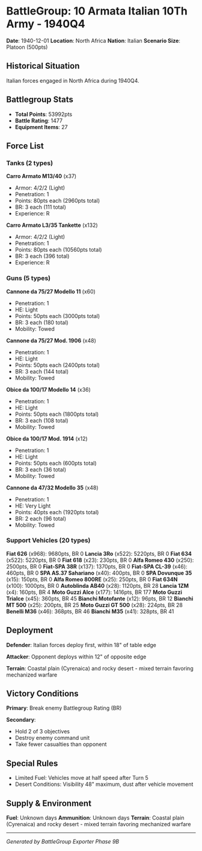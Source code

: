 # BattleGroup: 10 Armata Italian 10Th Army - 1940Q4

**Date**: 1940-12-01
**Location**: North Africa
**Nation**: Italian
**Scenario Size**: Platoon (500pts)

## Historical Situation

Italian forces engaged in North Africa during 1940Q4.

## Battlegroup Stats

- **Total Points**: 53992pts
- **Battle Rating**: 1477
- **Equipment Items**: 27

## Force List

### Tanks (2 types)

**Carro Armato M13/40** (x37)
- Armor: 4/2/2 (Light)
- Penetration: 1
- Points: 80pts each (2960pts total)
- BR: 3 each (111 total)
- Experience: R

**Carro Armato L3/35 Tankette** (x132)
- Armor: 4/2/2 (Light)
- Penetration: 1
- Points: 80pts each (10560pts total)
- BR: 3 each (396 total)
- Experience: R

### Guns (5 types)

**Cannone da 75/27 Modello 11** (x60)
- Penetration: 1
- HE: Light
- Points: 50pts each (3000pts total)
- BR: 3 each (180 total)
- Mobility: Towed

**Cannone da 75/27 Mod. 1906** (x48)
- Penetration: 1
- HE: Light
- Points: 50pts each (2400pts total)
- BR: 3 each (144 total)
- Mobility: Towed

**Obice da 100/17 Modello 14** (x36)
- Penetration: 1
- HE: Light
- Points: 50pts each (1800pts total)
- BR: 3 each (108 total)
- Mobility: Towed

**Obice da 100/17 Mod. 1914** (x12)
- Penetration: 1
- HE: Light
- Points: 50pts each (600pts total)
- BR: 3 each (36 total)
- Mobility: Towed

**Cannone da 47/32 Modello 35** (x48)
- Penetration: 1
- HE: Very Light
- Points: 40pts each (1920pts total)
- BR: 2 each (96 total)
- Mobility: Towed

### Support Vehicles (20 types)

**Fiat 626** (x968): 9680pts, BR 0
**Lancia 3Ro** (x522): 5220pts, BR 0
**Fiat 634** (x522): 5220pts, BR 0
**Fiat 618** (x23): 230pts, BR 0
**Alfa Romeo 430** (x250): 2500pts, BR 0
**Fiat-SPA 38R** (x137): 1370pts, BR 0
**Fiat-SPA CL-39** (x46): 460pts, BR 0
**SPA AS.37 Sahariano** (x40): 400pts, BR 0
**SPA Dovunque 35** (x15): 150pts, BR 0
**Alfa Romeo 800RE** (x25): 250pts, BR 0
**Fiat 634N** (x100): 1000pts, BR 0
**Autoblinda AB40** (x28): 1120pts, BR 28
**Lancia 1ZM** (x4): 160pts, BR 4
**Moto Guzzi Alce** (x177): 1416pts, BR 177
**Moto Guzzi Trialce** (x45): 360pts, BR 45
**Bianchi Motofante** (x12): 96pts, BR 12
**Bianchi MT 500** (x25): 200pts, BR 25
**Moto Guzzi GT 500** (x28): 224pts, BR 28
**Benelli M36** (x46): 368pts, BR 46
**Bianchi M35** (x41): 328pts, BR 41

## Deployment

**Defender**: Italian forces deploy first, within 18" of table edge

**Attacker**: Opponent deploys within 12" of opposite edge

**Terrain**: Coastal plain (Cyrenaica) and rocky desert - mixed terrain favoring mechanized warfare

## Victory Conditions

**Primary**: Break enemy Battlegroup Rating (BR)

**Secondary**:
- Hold 2 of 3 objectives
- Destroy enemy command unit
- Take fewer casualties than opponent

## Special Rules

- Limited Fuel: Vehicles move at half speed after Turn 5
- Desert Conditions: Visibility 48" maximum, dust after vehicle movement

## Supply & Environment

**Fuel**: Unknown days
**Ammunition**: Unknown days
**Terrain**: Coastal plain (Cyrenaica) and rocky desert - mixed terrain favoring mechanized warfare

---

*Generated by BattleGroup Exporter Phase 9B*
